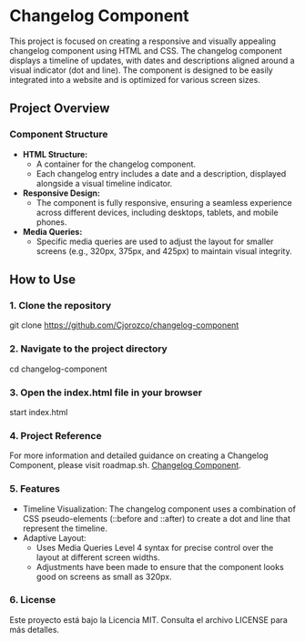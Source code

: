 # Changelog Component

This project is focused on creating a responsive and visually appealing changelog component using HTML and CSS. The changelog component displays a timeline of updates, with dates and descriptions aligned around a visual indicator (dot and line). The component is designed to be easily integrated into a website and is optimized for various screen sizes.

## Project Overview

### Component Structure

- **HTML Structure:** 
  - A container for the changelog component.
  - Each changelog entry includes a date and a description, displayed alongside a visual timeline indicator.
- **Responsive Design:** 
  - The component is fully responsive, ensuring a seamless experience across different devices, including desktops, tablets, and mobile phones.
- **Media Queries:** 
  - Specific media queries are used to adjust the layout for smaller screens (e.g., 320px, 375px, and 425px) to maintain visual integrity.

## How to Use

### 1. Clone the repository

   git clone <https://github.com/Cjorozco/changelog-component>

### 2. Navigate to the project directory

cd changelog-component

### 3. Open the index.html file in your browser

start index.html

### 4. Project Reference

For more information and detailed guidance on creating a Changelog Component, please visit roadmap.sh.
[Changelog Component](https://roadmap.sh/projects/changelog-component).

### 5. Features

- Timeline Visualization: The changelog component uses a combination of CSS pseudo-elements (::before and ::after) to create a dot and line that represent the timeline.
- Adaptive Layout:
  - Uses Media Queries Level 4 syntax for precise control over the layout at different screen widths.
  - Adjustments have been made to ensure that the component looks good on screens as small as 320px.

### 6. License

Este proyecto está bajo la Licencia MIT. Consulta el archivo LICENSE para más detalles.
